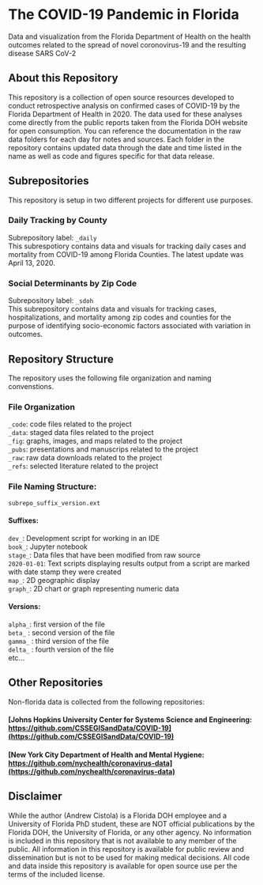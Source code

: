# The COVID-19 Pandemic in Florida
Data and visualization from the Florida Department of Health on the health outcomes related to the spread of novel coronovirus-19 and the resulting disease SARS CoV-2

## About this Repository
This repository is a collection of open source resources developed to conduct retrospective analysis on confirmed cases of COVID-19 by the Florida Department of Health in 2020. 
The data used for these analyses come directly from the public reports taken from the Florida DOH website for open consumption. You can reference the documentation in the raw data folders for each day for notes and sources.
Each folder in the repository contains updated data through the date and time listed in the name as well as code and figures specific for that data release. 

## Subrepositories
This repository is setup in two different projects for different use purposes.

### Daily Tracking by County
Subrepository label: `_daily` <br>
This subrespotiory contains data and visuals for tracking daily cases and mortality from COVID-19 among Florida Counties. The latest update was April 13, 2020. 

### Social Determinants by Zip Code
Subrepository label: `_sdoh` <br>
This subrepository contains data and visuals for tracking cases, hospitalizations, and mortality among zip codes and counties for the purpose of identifying socio-economic factors associated with variation in outcomes. 

## Repository Structure
The repository uses the following file organization and naming convenstions.

### File Organization
`_code`: code files related to the project
<br>`_data`: staged data files related to the project
<br>`_fig`: graphs, images, and maps related to the project
<br>`_pubs`: presentations and manuscrips related to the project
<br>`_raw`: raw data downloads related to the project
<br>`_refs`: selected literature related to the project

### File Naming Structure:
`subrepo_suffix_version.ext`

#### Suffixes:
`dev_`: Development script for working in an IDE
<br>`book_`: Jupyter notebook 
<br>`stage_`: Data files that have been modified from raw source
<br>`2020-01-01`: Text scripts displaying results output from a script are marked with date stamp they were created
<br>`map_`: 2D geographic display
<br>`graph_`: 2D chart or graph representing numeric data

#### Versions:
`alpha_`: first version of the file
<br>`beta_` : second version of the file
<br>`gamma_` : third version of the file
<br>`delta_` : fourth version of the file
<br>etc...

## Other Repositories
Non-florida data is collected from the following repositories:

#### [Johns Hopkins University Center for Systems Science and Engineering: https://github.com/CSSEGISandData/COVID-19](https://github.com/CSSEGISandData/COVID-19)
#### [New York City Department of Health and Mental Hygiene: https://github.com/nychealth/coronavirus-data](https://github.com/nychealth/coronavirus-data)

## Disclaimer
While the author (Andrew Cistola) is a Florida DOH employee and a University of Florida PhD student, these are NOT official publications by the Florida DOH, the University of Florida, or any other agency. 
No information is included in this repository that is not available to any member of the public. 
All information in this repository is available for public review and dissemination but is not to be used for making medical decisions. 
All code and data inside this repository is available for open source use per the terms of the included license. 